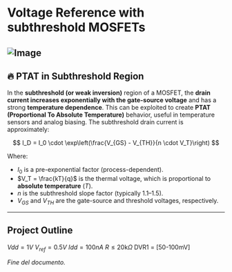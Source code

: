 # Voltage Reference with subthreshold MOSFETs
![Image](https://github.com/user-attachments/assets/1dc5d9cd-48ef-45cc-8156-f44592f1d1de)
---



## 🔥 PTAT in Subthreshold Region

In the **subthreshold (or weak inversion)** region of a MOSFET, the **drain current increases exponentially with the gate-source voltage** and has a strong **temperature dependence**. This can be exploited to create **PTAT (Proportional To Absolute Temperature)** behavior, useful in temperature sensors and analog biasing.
The subthreshold drain current is approximately:

$$
I_D = I_0 \cdot \exp\left(\frac{V_{GS} - V_{TH}}{n \cdot V_T}\right)
$$

Where:

- $I_0$ is a pre-exponential factor (process-dependent).
- $V_T = \frac{kT}{q}$ is the thermal voltage, which is proportional to **absolute temperature** ($T$).
- $n$ is the subthreshold slope factor (typically 1.1–1.5).
- $V_{GS}$ and $V_{TH}$ are the gate-source and threshold voltages, respectively.

---


## Project Outline
$Vdd = 1V$
$V_{ref} = 0.5V$
$Idd = 100nA$
$R \leq 20\mathrm{k}\Omega$
DVR1 = [50-100mV]



*Fine del documento.*
